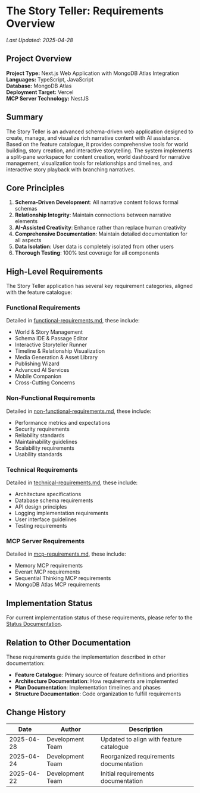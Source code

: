 # The Story Teller: Requirements Overview

*Last Updated: 2025-04-28*

## Project Overview

**Project Type:** Next.js Web Application with MongoDB Atlas Integration  
**Languages:** TypeScript, JavaScript  
**Database:** MongoDB Atlas  
**Deployment Target:** Vercel  
**MCP Server Technology:** NestJS

## Summary

The Story Teller is an advanced schema-driven web application designed to create, manage, and visualize rich narrative content with AI assistance. Based on the feature catalogue, it provides comprehensive tools for world building, story creation, and interactive storytelling. The system implements a split-pane workspace for content creation, world dashboard for narrative management, visualization tools for relationships and timelines, and interactive story playback with branching narratives.

## Core Principles

1. **Schema-Driven Development**: All narrative content follows formal schemas
2. **Relationship Integrity**: Maintain connections between narrative elements
3. **AI-Assisted Creativity**: Enhance rather than replace human creativity
4. **Comprehensive Documentation**: Maintain detailed documentation for all aspects
5. **Data Isolation**: User data is completely isolated from other users
6. **Thorough Testing**: 100% test coverage for all components

## High-Level Requirements

The Story Teller application has several key requirement categories, aligned with the feature catalogue:

### Functional Requirements

Detailed in [functional-requirements.md](./functional-requirements.md), these include:
- World & Story Management
- Schema IDE & Passage Editor
- Interactive Storyteller Runner
- Timeline & Relationship Visualization
- Media Generation & Asset Library
- Publishing Wizard
- Advanced AI Services
- Mobile Companion
- Cross-Cutting Concerns

### Non-Functional Requirements

Detailed in [non-functional-requirements.md](./non-functional-requirements.md), these include:
- Performance metrics and expectations
- Security requirements
- Reliability standards
- Maintainability guidelines
- Scalability requirements
- Usability standards

### Technical Requirements

Detailed in [technical-requirements.md](./technical-requirements.md), these include:
- Architecture specifications
- Database schema requirements
- API design principles
- Logging implementation requirements
- User interface guidelines
- Testing requirements

### MCP Server Requirements

Detailed in [mcp-requirements.md](./mcp-requirements.md), these include:
- Memory MCP requirements
- Everart MCP requirements
- Sequential Thinking MCP requirements
- MongoDB Atlas MCP requirements

## Implementation Status

For current implementation status of these requirements, please refer to the [Status Documentation](../status/project-status-overview.md).

## Relation to Other Documentation

These requirements guide the implementation described in other documentation:

- **Feature Catalogue**: Primary source of feature definitions and priorities
- **Architecture Documentation**: How requirements are implemented
- **Plan Documentation**: Implementation timelines and phases
- **Structure Documentation**: Code organization to fulfill requirements

## Change History

| Date | Author | Description |
|------|--------|-------------|
| 2025-04-28 | Development Team | Updated to align with feature catalogue |
| 2025-04-24 | Development Team | Reorganized requirements documentation |
| 2025-04-22 | Development Team | Initial requirements documentation |
